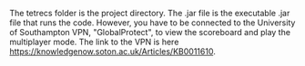 The tetrecs folder is the project directory.
The .jar file is the executable .jar file that runs the code.
However, you have to be connected to the University of Southampton VPN, "GlobalProtect", to view the scoreboard and play the multiplayer mode.
The link to the VPN is here https://knowledgenow.soton.ac.uk/Articles/KB0011610.
